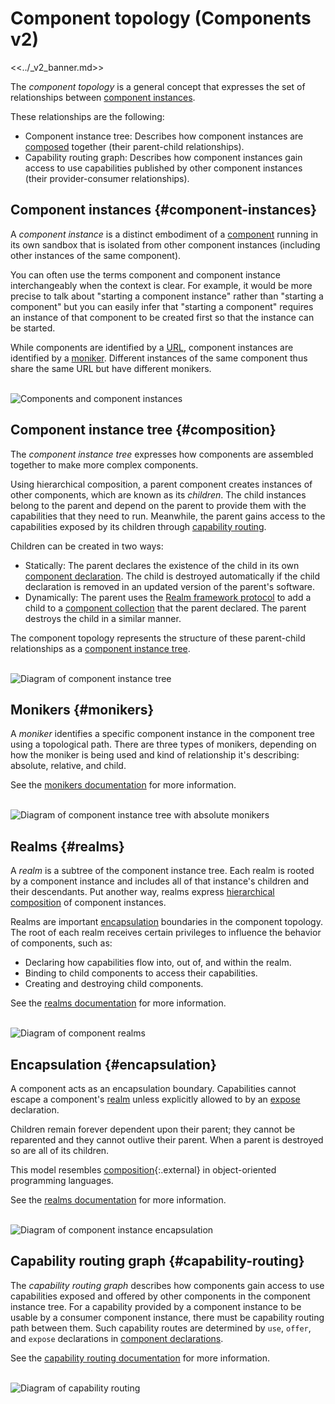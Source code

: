# Component topology (Components v2)

<<../_v2_banner.md>>

The _component topology_ is a general concept that expresses the set of
relationships between [component instances](#component-instances).

These relationships are the following:

-   Component instance tree: Describes how component instances are
    [composed](#composition) together (their parent-child relationships).
-   Capability routing graph: Describes how component instances gain access to
    use capabilities published by other component instances (their
    provider-consumer relationships).

## Component instances {#component-instances}

A _component instance_ is a distinct embodiment of a
[component][glossary-component] running in its own sandbox that is isolated from
other component instances (including other instances of the same component).

You can often use the terms component and component instance interchangeably
when the context is clear. For example, it would be more precise to talk about
"starting a component instance" rather than "starting a component" but you can
easily infer that "starting a component" requires an instance of that component
to be created first so that the instance can be started.

While components are identified by a [URL][doc-component-urls], component
instances are identified by a [moniker](#monikers). Different instances of the
same component thus share the same URL but have different monikers.

<br>![Components and component instances](images/topology_instances.png)<br>

## Component instance tree {#composition}

The _component instance tree_ expresses how components are assembled together to
make more complex components.

Using hierarchical composition, a parent component creates instances of other
components, which are known as its _children_. The child instances belong to the
parent and depend on the parent to provide them with the capabilities that they
need to run. Meanwhile, the parent gains access to the capabilities exposed by
its children through [capability routing](#capability-routing).

Children can be created in two ways:

-   Statically: The parent declares the existence of the child in its own
    [component declaration][doc-component-declaration]. The child is destroyed
    automatically if the child declaration is removed in an updated version of
    the parent's software.
-   Dynamically: The parent uses the
    [Realm framework protocol][doc-realm-framework-protocol] to add a child to a
    [component collection][doc-collections] that the parent declared. The parent
    destroys the child in a similar manner.

The component topology represents the structure of these parent-child
relationships as a [component instance tree][glossary-component-instance-tree].

<br>![Diagram of component instance tree](images/topology_instance_tree.png)<br>

## Monikers {#monikers}

A _moniker_ identifies a specific component instance in the component tree using
a topological path. There are three types of monikers, depending on how the
moniker is being used and kind of relationship it's describing: absolute,
relative, and child.

See the [monikers documentation][doc-monikers] for more information.

<br>![Diagram of component instance tree with absolute monikers](images/topology_monikers.png)<br>

## Realms {#realms}

A _realm_ is a subtree of the component instance tree. Each realm is rooted by a
component instance and includes all of that instance's children and their
descendants. Put another way, realms express
[hierarchical composition](#composition) of component instances.

Realms are important [encapsulation](#encapsulation) boundaries in the component
topology. The root of each realm receives certain privileges to influence the
behavior of components, such as:

-   Declaring how capabilities flow into, out of, and within the realm.
-   Binding to child components to access their capabilities.
-   Creating and destroying child components.

See the [realms documentation][doc-realms] for more information.

<br>![Diagram of component realms](images/topology_realms.png)<br>

## Encapsulation {#encapsulation}

A component acts as an encapsulation boundary. Capabilities cannot escape a
component's [realm](#realms) unless explicitly allowed to by an
[expose][doc-expose] declaration.

Children remain forever dependent upon their parent; they cannot be reparented
and they cannot outlive their parent. When a parent is destroyed so are all of
its children.

This model resembles [composition][wiki-object-composition]{:.external} in
object-oriented programming languages.

See the [realms documentation][doc-realms] for more information.

<br>![Diagram of component instance encapsulation](images/topology_encapsulation.png)<br>

## Capability routing graph {#capability-routing}

The _capability routing graph_ describes how components gain access to use
capabilities exposed and offered by other components in the component instance
tree. For a capability provided by a component instance to be usable by a
consumer component instance, there must be capability routing path between them.
Such capability routes are determined by `use`, `offer`, and `expose`
declarations in [component declarations][doc-component-declaration].

See the [capability routing documentation][doc-capability-routing] for more
information.

<br>![Diagram of capability routing](images/topology_capability_routing.png)<br>

[doc-collections]: /docs/concepts/components/v2/realms.md#collections
[doc-environments]: /docs/concepts/components/v2/environments.md
[doc-expose]: /docs/concepts/components/v2/component_manifests.md#expose
[doc-realms]: /docs/concepts/components/v2/realms.md
[doc-realm-framework-protocol]: /docs/concepts/components/v2/realms.md#realm-framework-protocol
[doc-monikers]: /docs/concepts/components/v2/monikers.md
[doc-component-urls]: /docs/concepts/components/component_urls.md
[doc-capability-routing]: /docs/concepts/components/v2/component_manifests.md#capability-routing
[doc-component-declaration]: /docs/concepts/components/v2/declarations.md
[glossary-component]: /docs/glossary.md#component
[glossary-component-instance-tree]: /docs/glossary.md#component-instance-tree
[wiki-least-privilege]: https://en.wikipedia.org/wiki/Principle_of_least_privilege
[wiki-object-composition]: https://en.wikipedia.org/wiki/Object_composition
